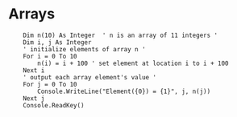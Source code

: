 # Arrays

        Dim n(10) As Integer  ' n is an array of 11 integers '
        Dim i, j As Integer
        ' initialize elements of array n '         
        For i = 0 To 10
            n(i) = i + 100 ' set element at location i to i + 100 
        Next i
        ' output each array element's value '
        For j = 0 To 10
            Console.WriteLine("Element({0}) = {1}", j, n(j))
        Next j
        Console.ReadKey()
